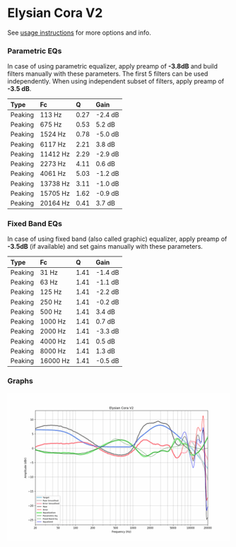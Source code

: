 # Elysian Cora V2
See [usage instructions](https://github.com/jaakkopasanen/AutoEq#usage) for more options and info.

### Parametric EQs
In case of using parametric equalizer, apply preamp of **-3.8dB** and build filters manually
with these parameters. The first 5 filters can be used independently.
When using independent subset of filters, apply preamp of **-3.5 dB**.

| Type    | Fc       |    Q | Gain    |
|:--------|:---------|:-----|:--------|
| Peaking | 113 Hz   | 0.27 | -2.4 dB |
| Peaking | 675 Hz   | 0.53 | 5.2 dB  |
| Peaking | 1524 Hz  | 0.78 | -5.0 dB |
| Peaking | 6117 Hz  | 2.21 | 3.8 dB  |
| Peaking | 11412 Hz | 2.29 | -2.9 dB |
| Peaking | 2273 Hz  | 4.11 | 0.6 dB  |
| Peaking | 4061 Hz  | 5.03 | -1.2 dB |
| Peaking | 13738 Hz | 3.11 | -1.0 dB |
| Peaking | 15705 Hz | 1.62 | -0.9 dB |
| Peaking | 20164 Hz | 0.41 | 3.7 dB  |

### Fixed Band EQs
In case of using fixed band (also called graphic) equalizer, apply preamp of **-3.5dB**
(if available) and set gains manually with these parameters.

| Type    | Fc       |    Q | Gain    |
|:--------|:---------|:-----|:--------|
| Peaking | 31 Hz    | 1.41 | -1.4 dB |
| Peaking | 63 Hz    | 1.41 | -1.1 dB |
| Peaking | 125 Hz   | 1.41 | -2.2 dB |
| Peaking | 250 Hz   | 1.41 | -0.2 dB |
| Peaking | 500 Hz   | 1.41 | 3.4 dB  |
| Peaking | 1000 Hz  | 1.41 | 0.7 dB  |
| Peaking | 2000 Hz  | 1.41 | -3.3 dB |
| Peaking | 4000 Hz  | 1.41 | 0.5 dB  |
| Peaking | 8000 Hz  | 1.41 | 1.3 dB  |
| Peaking | 16000 Hz | 1.41 | -0.5 dB |

### Graphs
![](./Elysian%20Cora%20V2.png)